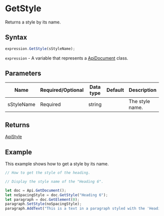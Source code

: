 # GetStyle

Returns a style by its name.

## Syntax

```javascript
expression.GetStyle(sStyleName);
```

`expression` - A variable that represents a [ApiDocument](../ApiDocument.md) class.

## Parameters

| **Name** | **Required/Optional** | **Data type** | **Default** | **Description** |
| ------------- | ------------- | ------------- | ------------- | ------------- |
| sStyleName | Required | string |  | The style name. |

## Returns

[ApiStyle](../../ApiStyle/ApiStyle.md)

## Example

This example shows how to get a style by its name.

```javascript editor-docx
// How to get the style of the heading.

// Display the style name of the "Heading 6".

let doc = Api.GetDocument();
let noSpacingStyle = doc.GetStyle("Heading 6");
let paragraph = doc.GetElement(0);
paragraph.SetStyle(noSpacingStyle);
paragraph.AddText("This is a text in a paragraph styled with the 'Heading 6' style.");
```
